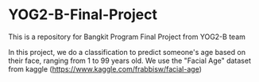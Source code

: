 # YOG2-B-Final-Project
This is a repository for Bangkit Program Final Project from YOG2-B team

In this project, we do a classification to predict someone's age based on their face, ranging from 1 to 99 years old. We use the "Facial Age" dataset from kaggle (https://www.kaggle.com/frabbisw/facial-age)

